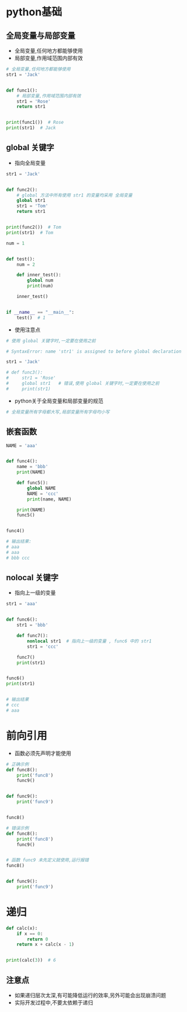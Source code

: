 # python基础

## 全局变量与局部变量

- 全局变量,任何地方都能够使用
- 局部变量,作用域范围内部有效

```python
# 全局变量,任何地方都能够使用
str1 = 'Jack'


def func1():
    # 局部变量,作用域范围内部有效
    str1 = 'Rose'
    return str1


print(func1())  # Rose
print(str1)  # Jack
```

## global 关键字

- 指向全局变量

```python
str1 = 'Jack'


def func2():
    # global 方法中所有使用 str1 的变量均采用 全局变量
    global str1
    str1 = 'Tom'
    return str1


print(func2())  # Tom
print(str1)  # Tom
```

```python
num = 1


def test():
    num = 2

    def inner_test():
        global num
        print(num)

    inner_test()


if __name__ == "__main__":
    test()  # 1
```

- 使用注意点

```python
# 使用 global 关键字时,一定要在使用之前

# SyntaxError: name 'str1' is assigned to before global declaration

str1 = 'Jack'

# def func3():
#     str1 = 'Rose'
#     global str1   # 错误,使用 global 关键字时,一定要在使用之前
#     print(str1)
```

- python关于全局变量和局部变量的规范

```python
# 全局变量所有字母都大写,局部变量所有字母均小写
```

## 嵌套函数

```python
NAME = 'aaa'


def func4():
    name = 'bbb'
    print(NAME)

    def func5():
        global NAME
        NAME = 'ccc'
        print(name, NAME)

    print(NAME)
    func5()


func4()

# 输出结果:
# aaa
# aaa
# bbb ccc
```

## nolocal 关键字

- 指向上一级的变量

```python
str1 = 'aaa'


def func6():
    str1 = 'bbb'

    def func7():
        nonlocal str1  # 指向上一级的变量 , func6 中的 str1
        str1 = 'ccc'

    func7()
    print(str1)


func6()
print(str1)


# 输出结果
# ccc
# aaa
```

# 前向引用

- 函数必须先声明才能使用

```python
# 正确示例
def func8():
    print('func8')
    func9()


def func9():
    print('func9')


func8()
```

```python
# 错误示例
def func8():
    print('func8')
    func9()


# 函数 func9 未先定义就使用,运行报错
func8()


def func9():
    print('func9')
```

# 递归

```python
def calc(x):
    if x == 0:
        return 0
    return x + calc(x - 1)


print(calc(3))  # 6
```

## 注意点

- 如果递归层次太深,有可能降低运行的效率,另外可能会出现崩溃问题
- 实际开发过程中,不要太依赖于递归